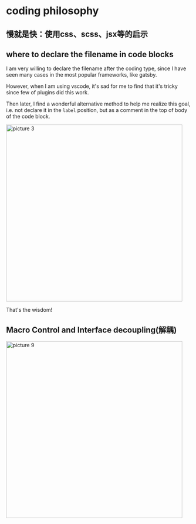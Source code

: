 # coding philosophy

## 慢就是快：使用css、scss、jsx等的启示

## where to declare the filename in code blocks

I am very willing to declare the filename after the coding type, since I have seen many cases in the most popular frameworks, like gatsby.

However, when I am using vscode, it's sad for me to find that it's tricky since few of plugins did this work.

Then later, I find a wonderful alternative method to help me realize this goal, i.e. not declare it in the `label` position, but as a comment in the top of body of the code block.

<img alt="picture 3" src="https://mark-vue-oss.oss-cn-hangzhou.aliyuncs.com/coding-philosophy-1640990299378-bc148f9b5c68aebfdc18242a874713bb8938aa46a20ef1c79b1f3ca141e7e3bc.png" width="480" />  

That's the wisdom!

## Macro Control and Interface decoupling(解耦)

<img alt="picture 9" src="https://mark-vue-oss.oss-cn-hangzhou.aliyuncs.com/1640814695693-coding-philosophy-a0c7ec7d984b5ab7b86d5a16ba87d9dd07d654ed42318a4ebbf027a730361819.png" width="480" />  
